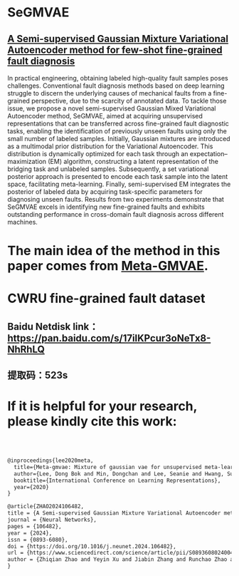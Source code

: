 # SeGMVAE
## [A Semi-supervised Gaussian Mixture Variational Autoencoder method for few-shot fine-grained fault diagnosis](https://doi.org/10.1016/j.neunet.2024.106482)
In practical engineering, obtaining labeled high-quality fault samples poses challenges. Conventional fault diagnosis methods based on deep learning struggle to discern the underlying causes of mechanical faults from a fine-grained perspective, due to the scarcity of annotated data. To tackle those issue, we propose a novel semi-supervised Gaussian Mixed Variational Autoencoder method, SeGMVAE, aimed at acquiring unsupervised representations that can be transferred across fine-grained fault diagnostic tasks, enabling the identification of previously unseen faults using only the small number of labeled samples. Initially, Gaussian mixtures are introduced as a multimodal prior distribution for the Variational Autoencoder. This distribution is dynamically optimized for each task through an expectation–maximization (EM) algorithm, constructing a latent representation of the bridging task and unlabeled samples. Subsequently, a set variational posterior approach is presented to encode each task sample into the latent space, facilitating meta-learning. Finally, semi-supervised EM integrates the posterior of labeled data by acquiring task-specific parameters for diagnosing unseen faults. Results from two experiments demonstrate that SeGMVAE excels in identifying new fine-grained faults and exhibits outstanding performance in cross-domain fault diagnosis across different machines. 
# The main idea of the method in this paper comes from [Meta-GMVAE](https://openreview.net/forum?id=wS0UFjsNYjn).
# CWRU fine-grained fault dataset
## Baidu Netdisk link：https://pan.baidu.com/s/17iIKPcur3oNeTx8-NhRhLQ 
## 提取码：523s


# If it is helpful for your research, please kindly cite this work:
﻿
```html

@inproceedings{lee2020meta,
  title={Meta-gmvae: Mixture of gaussian vae for unsupervised meta-learning},
  author={Lee, Dong Bok and Min, Dongchan and Lee, Seanie and Hwang, Sung Ju},
  booktitle={International Conference on Learning Representations},
  year={2020}
}

@article{ZHAO2024106482,
title = {A Semi-supervised Gaussian Mixture Variational Autoencoder method for few-shot fine-grained fault diagnosis},
journal = {Neural Networks},
pages = {106482},
year = {2024},
issn = {0893-6080},
doi = {https://doi.org/10.1016/j.neunet.2024.106482},
url = {https://www.sciencedirect.com/science/article/pii/S0893608024004064},
author = {Zhiqian Zhao and Yeyin Xu and Jiabin Zhang and Runchao Zhao and Zhaobo Chen and Yinghou Jiao}
}
```
